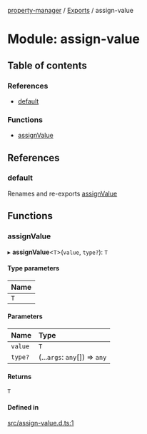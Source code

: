 [property-manager](../README.md) / [Exports](../modules.md) / assign-value

# Module: assign-value

## Table of contents

### References

- [default](assign_value.md#default)

### Functions

- [assignValue](assign_value.md#assignvalue)

## References

### default

Renames and re-exports [assignValue](assign_value.md#assignvalue)

## Functions

### assignValue

▸ **assignValue**<`T`\>(`value`, `type?`): `T`

#### Type parameters

| Name |
| :------ |
| `T` |

#### Parameters

| Name | Type |
| :------ | :------ |
| `value` | `T` |
| `type?` | (...`args`: `any`[]) => `any` |

#### Returns

`T`

#### Defined in

[src/assign-value.d.ts:1](https://github.com/snowyu/property-manager.js/blob/248d0b4/src/assign-value.d.ts#L1)
